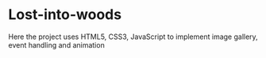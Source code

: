 # Lost-into-woods
Here the project uses HTML5, CSS3, JavaScript to implement image gallery, event handling and animation
